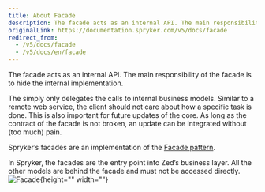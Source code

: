 ```yaml
---
title: About Facade
description: The facade acts as an internal API. The main responsibility of the facade is to hide the internal implementation.
originalLink: https://documentation.spryker.com/v5/docs/facade
redirect_from:
  - /v5/docs/facade
  - /v5/docs/en/facade
---
```


The facade acts as an internal API. The main responsibility of the facade is to hide the internal implementation.

The simply only delegates the calls to internal business models. Similar to a remote web service, the client should not care about how a specific task is done. This is also important for future updates of the core. As long as the contract of the facade is not broken, an update can be integrated without (too much) pain.

Spryker’s facades are an implementation of the [Facade pattern](https://en.wikipedia.org/wiki/Facade_pattern).

In Spryker, the facades are the entry point into Zed’s business layer. All the other models are behind the facade and must not be accessed directly.
![Facade](https://spryker.s3.eu-central-1.amazonaws.com/docs/Developer+Guide/Zed/Business+Layer/Facade/facade-as-internal-api.png){height="" width=""}

